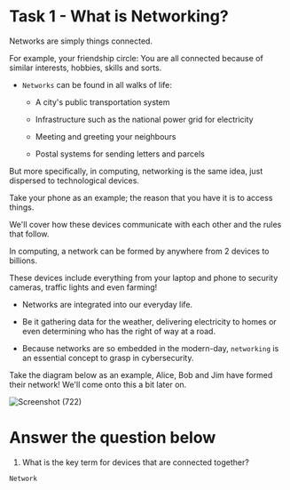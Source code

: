 # Task 1 - What is Networking?

Networks are simply things connected. 

For example, your friendship circle: You are all connected because of similar interests, hobbies, skills and sorts.

- `Networks` can be found in all walks of life:

    - A city's public transportation system
    - Infrastructure such as the national power grid for electricity
    - Meeting and greeting your neighbours
     
    - Postal systems for sending letters and parcels

But more specifically, in computing, networking is the same idea, just dispersed to technological devices. 

Take your phone as an example; the reason that you have it is to access things. 

We'll cover how these devices communicate with each other and the rules that follow.

In computing, a network can be formed by anywhere from 2 devices to billions. 

These devices include everything from your laptop and phone to security cameras, traffic lights and even farming!

- Networks are integrated into our everyday life. 

- Be it gathering data for the weather, delivering electricity to homes or even determining who has the right of way at a road. 

- Because networks are so embedded in the modern-day, `networking` is an essential concept to grasp in cybersecurity.

Take the diagram below as an example, Alice, Bob and Jim have formed their network! We'll come onto this a bit later on.

![Screenshot (722)](https://user-images.githubusercontent.com/63872951/177526550-1b7b4c4a-1812-4906-a804-c2a2184e68c2.png)

# Answer the question below

1.  What is the key term for devices that are connected together? 
```
Network
```
